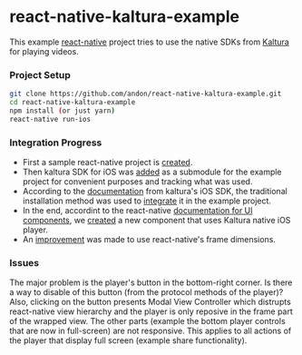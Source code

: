 # react-native-kaltura-example
This example [react-native](https://facebook.github.io/react-native/) project tries to use the native SDKs from [Kaltura](https://github.com/kaltura/player-sdk-native-ios) for playing videos.

### Project Setup
```bash
git clone https://github.com/andon/react-native-kaltura-example.git
cd react-native-kaltura-example
npm install (or just yarn)
react-native run-ios
```

### Integration Progress
* First a sample react-native project is [created](https://github.com/andon/react-native-kaltura-example/commit/8f6e3911dfe895e232e2174533514ffeac356490).
* Then kaltura SDK for iOS was [added](https://github.com/andon/react-native-kaltura-example/commit/4130c30552f40f0c37763743831d262add23d453) as a submodule for the example project for convenient purposes and tracking what was used.
* According to the [documentation](https://github.com/kaltura/player-sdk-native-ios#sdk-traditional-installation-) from kaltura's iOS SDK, the traditional installation method was used to [integrate](https://github.com/andon/react-native-kaltura-example/commit/27b0bb3c1d23871a25bfd205299019bb6de0115b) it in the example project.
* In the end, accordint to the react-native [documentation for UI components](https://facebook.github.io/react-native/docs/native-components-ios.html), we [created](https://github.com/andon/react-native-kaltura-example/commit/434c289f9706ac73f189faf7fe5dba3a70bdf79b) a new component that uses Kaltura native iOS player.
* An [improvement](https://github.com/andon/react-native-kaltura-example/commit/2bd08ac3f976130b8e52641d9c8a9348841e590d) was made to use react-native's frame dimensions.

### Issues
The major problem is the player's button in the bottom-right corner. Is there a way to disable of this button (from the protocol methods of the player)? Also, clicking on the button presents Modal View Controller which distrupts react-native view hierarchy and the player is only reposive in the frame part of the wrapped view. The other parts (example the bottom player controls that are now in full-screen) are not responsive. This applies to all actions of the player that display full screen (example share functionality).
